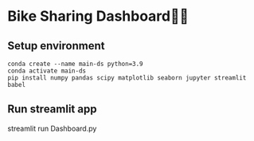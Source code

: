 # Bike Sharing Dashboard🚴🚴

## Setup environment
```
conda create --name main-ds python=3.9
conda activate main-ds
pip install numpy pandas scipy matplotlib seaborn jupyter streamlit babel
```
## Run streamlit app

streamlit run Dashboard.py



